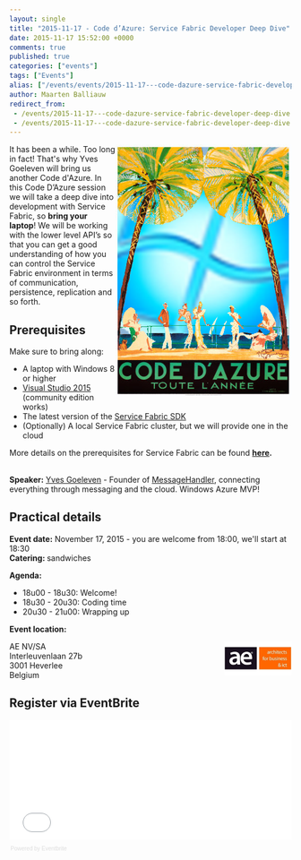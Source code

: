 ```yaml
---
layout: single
title: "2015-11-17 - Code d’Azure: Service Fabric Developer Deep Dive"
date: 2015-11-17 15:52:00 +0000
comments: true
published: true
categories: ["events"]
tags: ["Events"]
alias: ["/events/events/2015-11-17---code-dazure-service-fabric-developer-deep-dive"]
author: Maarten Balliauw
redirect_from:
 - /events/2015-11-17---code-dazure-service-fabric-developer-deep-dive.html
 - /events/2015-11-17---code-dazure-service-fabric-developer-deep-dive.html
---
```


<p><img width="315" height="450" align="right" alt="" src="/assets/media/Event/codedazure.png">It has been a while. Too long in fact! That's why Yves Goeleven will bring us another Code d'Azure. In this Code D&rsquo;Azure session we will take a deep dive into development with Service Fabric, so <strong>bring your laptop</strong>! We will be working with the lower level API&rsquo;s so that you can get a good understanding of how you can control the Service Fabric environment in terms of communication, persistence, replication and so forth.<b><br></b></p>
<h2>Prerequisites</h2>
<p>Make sure to bring along:</p>
<ul>
<li>A laptop with Windows 8 or higher</li>
<li><a href="https://www.visualstudio.com/en-us/visual-studio-homepage-vs.aspx">Visual Studio 2015</a> (community edition works)</li>
<li>The latest version of the <a href="https://azure.microsoft.com/en-us/documentation/articles/service-fabric-get-started/#install-the-runtime-sdk-and-tools">Service Fabric SDK</a></li>
<li>(Optionally) A local Service Fabric cluster, but we will provide one in the cloud</li>
</ul>
<div>More details on the prerequisites for Service Fabric can be found <strong><a href="https://azure.microsoft.com/en-us/documentation/articles/service-fabric-get-started/">here</a>.</strong></div>
<div><strong></strong><b><br></b></div>
<div>
<p><b>Speaker:</b> <a href="https://www.twitter.com/yvesgoeleven">Yves Goeleven</a> -&nbsp;Founder of <a href="https://www.messagehandler.net">MessageHandler</a>, connecting everything through messaging and the cloud. Windows Azure MVP!</p>
</div>
<h2>Practical details</h2>
<p><strong>Event date:</strong> November 17,&nbsp;2015 - you are welcome from 18:00, we'll start at 18:30<br><strong>Catering:&nbsp;</strong>sandwiches</p>
<p><strong>Agenda:</strong></p>
<ul>
<li>18u00 - 18u30: Welcome!</li>
<li>18u30 - 20u30: Coding time</li>
<li>20u30 - 21u00: Wrapping up</li>
</ul>
<div><strong>Event location:<br></strong></div>
<p><img width="120" height="60" align="right" alt="" src="/assets/media/sponsors/logo-ae.jpg">AE NV/SA<br>Interleuvenlaan 27b<br>3001 Heverlee<br>Belgium</p>
<h2>Register via EventBrite</h2>
<div style="width: 100%; text-align: left;"><iframe width="100%" height="214" src="//eventbrite.com/tickets-external?eid=18669602283&amp;ref=etckt" frameborder="0" marginwidth="5" marginheight="5" scrolling="auto" vspace="0" hspace="0" allowtransparency="true"></iframe>
<div style="font-family: Helvetica, Arial; font-size: 10px; padding: 5px 0 5px; margin: 2px; width: 100%; text-align: left;"><a class="powered-by-eb" style="color: #dddddd; text-decoration: none;" href="https://www.eventbrite.com/r/etckt" target="_blank">Powered by Eventbrite</a></div>
</div>







